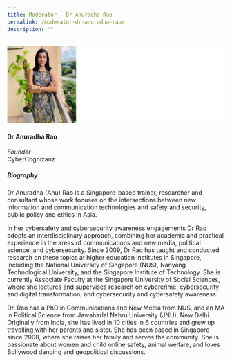 ```yaml
---
title: Moderator – Dr Anuradha Rao
permalink: /moderator-dr-anuradha-rao/
description: ""
---
```

![](/images/Speakers/Anuradha%20Rao.jpg)

#### **Dr Anuradha Rao**

*Founder*  
CyberCognizanz 

##### **Biography**
Dr Anuradha (Anu) Rao is a Singapore-based trainer, researcher and consultant whose work focuses on the intersections between new information and communication technologies and safety and security, public policy and ethics in Asia.
 
In her cybersafety and cybersecurity awareness engagements Dr Rao adopts an interdisciplinary approach, combining her academic and practical experience in the areas of communications and new media, political science, and cybersecurity.
Since 2009, Dr Rao has taught and conducted research on these topics at higher education institutes in Singapore, including the National University of Singapore (NUS), Nanyang Technological University, and the Singapore Institute of Technology. She is currently Associate Faculty at the Singapore University of Social Sciences, where she lectures and supervises research on cybercrime, cybersecurity and digital transformation, and cybersecurity and cybersafety awareness.

Dr. Rao has a PhD in Communications and New Media from NUS, and an MA in Political Science from Jawaharlal Nehru University (JNU), New Delhi. Originally from India, she has lived in 10 cities in 6 countries and grew up travelling with her parents and sister. She has been based in Singapore since 2008, where she raises her family and serves the community. She is passionate about women and child online safety, animal welfare, and loves Bollywood dancing and geopolitical discussions.